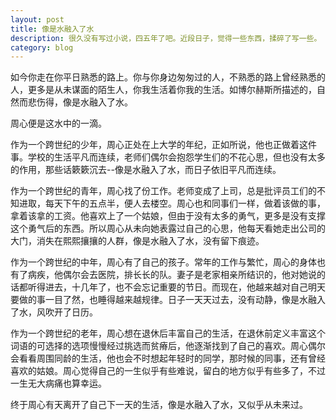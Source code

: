 ```yaml
---
layout: post
title: 像是水融入了水
description: 很久没有写过小说，四五年了吧。近段日子，觉得一些东西，揉碎了写一些。
category: blog
---
```


如今你走在你平日熟悉的路上。你与你身边匆匆过的人，不熟悉的路上曾经熟悉的人，更多是从未谋面的陌生人，你我生活着你我的生活。如博尔赫斯所描述的，自然而悲伤得，像是水融入了水。

周心便是这水中的一滴。

作为一个跨世纪的少年，周心正处在上大学的年纪，正如所说，他也正做着这件事。学校的生活平凡而连续，老师们偶尔会抱怨学生们的不花心思，但也没有太多的作用，那些话簌簌沉去--像是水融入了水，而日子依旧平凡而连续。

作为一个跨世纪的青年，周心找了份工作。老师变成了上司，总是批评员工们的不知进取，每天下午的五点半，便人去楼空。周心也和同事们一样，做着该做的事，拿着该拿的工资。他喜欢上了一个姑娘，但由于没有太多的勇气，更多是没有支撑这个勇气后的东西。所以周心从未向她表露过自己的心思，他每天看她走出公司的大门，消失在熙熙攘攘的人群，像是水融入了水，没有留下痕迹。

作为一个跨世纪的中年，周心有了自己的孩子。常年的工作与繁忙，周心的身体也有了病疾，他偶尔会去医院，排长长的队。妻子是老家相亲所结识的，他对她说的话都听得进去，十几年了，也不会忘记重要的节日。而现在，他越来越对自己明天要做的事一目了然，也睡得越来越规律。日子一天天过去，没有动静，像是水融入了水，风吹开了日历。

作为一个跨世纪的老年，周心想在退休后丰富自己的生活，在退休前定义丰富这个词语的可选择的选项慢慢经过挑选而贫瘠后，他逐渐找到了自己的喜欢。周心偶尔会看看周围同龄的生活，他也会不时想起年轻时的同学，那时候的同事，还有曾经喜欢的姑娘。周心觉得自己的一生似乎有些难说，留白的地方似乎有些多了，不过一生无大病痛也算幸运。

终于周心有天离开了自己下一天的生活，像是水融入了水，又似乎从未来过。
